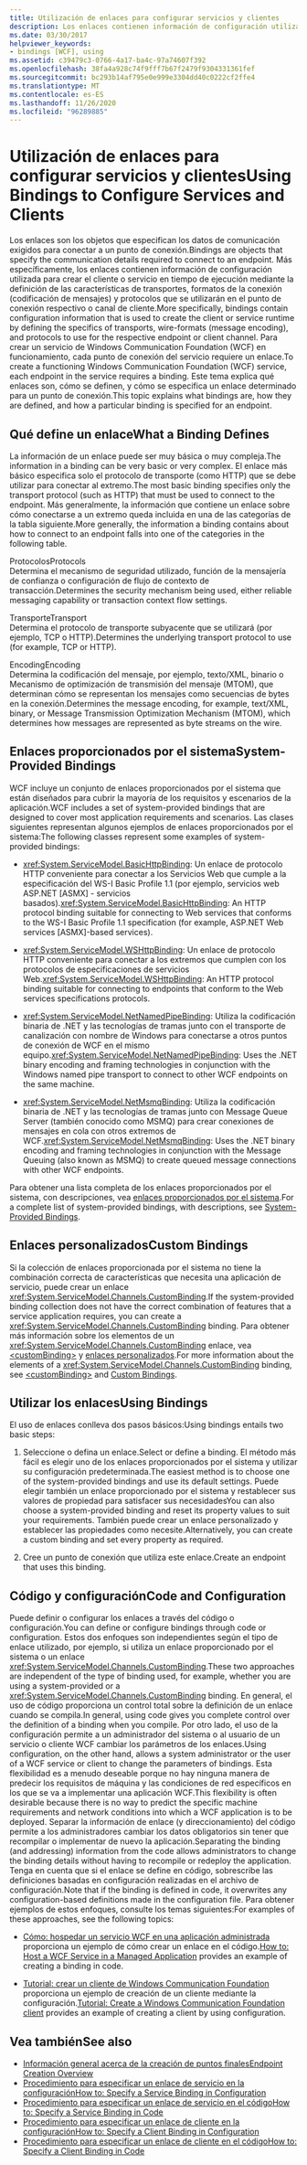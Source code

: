 ```yaml
---
title: Utilización de enlaces para configurar servicios y clientes
description: Los enlaces contienen información de configuración utilizada por los clientes o servicios WFC. Obtenga información sobre cómo definir enlaces y cómo especificar un enlace para un punto de conexión de servicio.
ms.date: 03/30/2017
helpviewer_keywords:
- bindings [WCF], using
ms.assetid: c39479c3-0766-4a17-ba4c-97a74607f392
ms.openlocfilehash: 38fa4a928c74f9fff7b67f2479f9304331361fef
ms.sourcegitcommit: bc293b14af795e0e999e3304dd40c0222cf2ffe4
ms.translationtype: MT
ms.contentlocale: es-ES
ms.lasthandoff: 11/26/2020
ms.locfileid: "96289885"
---
```

# <a name="using-bindings-to-configure-services-and-clients"></a><span data-ttu-id="1c400-104">Utilización de enlaces para configurar servicios y clientes</span><span class="sxs-lookup"><span data-stu-id="1c400-104">Using Bindings to Configure Services and Clients</span></span>

<span data-ttu-id="1c400-105">Los enlaces son los objetos que especifican los datos de comunicación exigidos para conectar a un punto de conexión.</span><span class="sxs-lookup"><span data-stu-id="1c400-105">Bindings are objects that specify the communication details required to connect to an endpoint.</span></span> <span data-ttu-id="1c400-106">Más específicamente, los enlaces contienen información de configuración utilizada para crear el cliente o servicio en tiempo de ejecución mediante la definición de las características de transportes, formatos de la conexión (codificación de mensajes) y protocolos que se utilizarán en el punto de conexión respectivo o canal de cliente.</span><span class="sxs-lookup"><span data-stu-id="1c400-106">More specifically, bindings contain configuration information that is used to create the client or service runtime by defining the specifics of transports, wire-formats (message encoding), and protocols to use for the respective endpoint or client channel.</span></span> <span data-ttu-id="1c400-107">Para crear un servicio de Windows Communication Foundation (WCF) en funcionamiento, cada punto de conexión del servicio requiere un enlace.</span><span class="sxs-lookup"><span data-stu-id="1c400-107">To create a functioning Windows Communication Foundation (WCF) service, each endpoint in the service requires a binding.</span></span> <span data-ttu-id="1c400-108">Este tema explica qué enlaces son, cómo se definen, y cómo se especifica un enlace determinado para un punto de conexión.</span><span class="sxs-lookup"><span data-stu-id="1c400-108">This topic explains what bindings are, how they are defined, and how a particular binding is specified for an endpoint.</span></span>  
  
## <a name="what-a-binding-defines"></a><span data-ttu-id="1c400-109">Qué define un enlace</span><span class="sxs-lookup"><span data-stu-id="1c400-109">What a Binding Defines</span></span>  

 <span data-ttu-id="1c400-110">La información de un enlace puede ser muy básica o muy compleja.</span><span class="sxs-lookup"><span data-stu-id="1c400-110">The information in a binding can be very basic or very complex.</span></span> <span data-ttu-id="1c400-111">El enlace más básico especifica solo el protocolo de transporte (como HTTP) que se debe utilizar para conectar al extremo.</span><span class="sxs-lookup"><span data-stu-id="1c400-111">The most basic binding specifies only the transport protocol (such as HTTP) that must be used to connect to the endpoint.</span></span> <span data-ttu-id="1c400-112">Más generalmente, la información que contiene un enlace sobre cómo conectarse a un extremo queda incluida en una de las categorías de la tabla siguiente.</span><span class="sxs-lookup"><span data-stu-id="1c400-112">More generally, the information a binding contains about how to connect to an endpoint falls into one of the categories in the following table.</span></span>  
  
 <span data-ttu-id="1c400-113">Protocolos</span><span class="sxs-lookup"><span data-stu-id="1c400-113">Protocols</span></span>  
 <span data-ttu-id="1c400-114">Determina el mecanismo de seguridad utilizado, función de la mensajería de confianza o configuración de flujo de contexto de transacción.</span><span class="sxs-lookup"><span data-stu-id="1c400-114">Determines the security mechanism being used, either reliable messaging capability or transaction context flow settings.</span></span>  
  
 <span data-ttu-id="1c400-115">Transporte</span><span class="sxs-lookup"><span data-stu-id="1c400-115">Transport</span></span>  
 <span data-ttu-id="1c400-116">Determina el protocolo de transporte subyacente que se utilizará (por ejemplo, TCP o HTTP).</span><span class="sxs-lookup"><span data-stu-id="1c400-116">Determines the underlying transport protocol to use (for example, TCP or HTTP).</span></span>  
  
 <span data-ttu-id="1c400-117">Encoding</span><span class="sxs-lookup"><span data-stu-id="1c400-117">Encoding</span></span>  
 <span data-ttu-id="1c400-118">Determina la codificación del mensaje, por ejemplo, texto/XML, binario o Mecanismo de optimización de transmisión del mensaje (MTOM), que determinan cómo se representan los mensajes como secuencias de bytes en la conexión.</span><span class="sxs-lookup"><span data-stu-id="1c400-118">Determines the message encoding, for example, text/XML, binary, or Message Transmission Optimization Mechanism (MTOM), which determines how messages are represented as byte streams on the wire.</span></span>  
  
## <a name="system-provided-bindings"></a><span data-ttu-id="1c400-119">Enlaces proporcionados por el sistema</span><span class="sxs-lookup"><span data-stu-id="1c400-119">System-Provided Bindings</span></span>  

 <span data-ttu-id="1c400-120">WCF incluye un conjunto de enlaces proporcionados por el sistema que están diseñados para cubrir la mayoría de los requisitos y escenarios de la aplicación.</span><span class="sxs-lookup"><span data-stu-id="1c400-120">WCF includes a set of system-provided bindings that are designed to cover most application requirements and scenarios.</span></span> <span data-ttu-id="1c400-121">Las clases siguientes representan algunos ejemplos de enlaces proporcionados por el sistema:</span><span class="sxs-lookup"><span data-stu-id="1c400-121">The following classes represent some examples of system-provided bindings:</span></span>  
  
- <span data-ttu-id="1c400-122"><xref:System.ServiceModel.BasicHttpBinding>: Un enlace de protocolo HTTP conveniente para conectar a los Servicios Web que cumple a la especificación del WS-I Basic Profile 1.1 (por ejemplo, servicios web ASP.NET [ASMX] - servicios basados).</span><span class="sxs-lookup"><span data-stu-id="1c400-122"><xref:System.ServiceModel.BasicHttpBinding>: An HTTP protocol binding suitable for connecting to Web services that conforms to the WS-I Basic Profile 1.1 specification (for example, ASP.NET Web services [ASMX]-based services).</span></span>  
  
- <span data-ttu-id="1c400-123"><xref:System.ServiceModel.WSHttpBinding>: Un enlace de protocolo HTTP conveniente para conectar a los extremos que cumplen con los protocolos de especificaciones de servicios Web.</span><span class="sxs-lookup"><span data-stu-id="1c400-123"><xref:System.ServiceModel.WSHttpBinding>: An HTTP protocol binding suitable for connecting to endpoints that conform to the Web services specifications protocols.</span></span>  
  
- <span data-ttu-id="1c400-124"><xref:System.ServiceModel.NetNamedPipeBinding>: Utiliza la codificación binaria de .NET y las tecnologías de tramas junto con el transporte de canalización con nombre de Windows para conectarse a otros puntos de conexión de WCF en el mismo equipo.</span><span class="sxs-lookup"><span data-stu-id="1c400-124"><xref:System.ServiceModel.NetNamedPipeBinding>: Uses the .NET binary encoding and framing technologies in conjunction with the Windows named pipe transport to connect to other WCF endpoints on the same machine.</span></span>  
  
- <span data-ttu-id="1c400-125"><xref:System.ServiceModel.NetMsmqBinding>: Utiliza la codificación binaria de .NET y las tecnologías de tramas junto con Message Queue Server (también conocido como MSMQ) para crear conexiones de mensajes en cola con otros extremos de WCF.</span><span class="sxs-lookup"><span data-stu-id="1c400-125"><xref:System.ServiceModel.NetMsmqBinding>: Uses the .NET binary encoding and framing technologies in conjunction with the Message Queuing (also known as MSMQ) to create queued message connections with other WCF endpoints.</span></span>  
  
 <span data-ttu-id="1c400-126">Para obtener una lista completa de los enlaces proporcionados por el sistema, con descripciones, vea [enlaces proporcionados por el sistema](system-provided-bindings.md).</span><span class="sxs-lookup"><span data-stu-id="1c400-126">For a complete list of system-provided bindings, with descriptions, see [System-Provided Bindings](system-provided-bindings.md).</span></span>  
  
## <a name="custom-bindings"></a><span data-ttu-id="1c400-127">Enlaces personalizados</span><span class="sxs-lookup"><span data-stu-id="1c400-127">Custom Bindings</span></span>  

 <span data-ttu-id="1c400-128">Si la colección de enlaces proporcionada por el sistema no tiene la combinación correcta de características que necesita una aplicación de servicio, puede crear un enlace <xref:System.ServiceModel.Channels.CustomBinding>.</span><span class="sxs-lookup"><span data-stu-id="1c400-128">If the system-provided binding collection does not have the correct combination of features that a service application requires, you can create a <xref:System.ServiceModel.Channels.CustomBinding> binding.</span></span> <span data-ttu-id="1c400-129">Para obtener más información sobre los elementos de un <xref:System.ServiceModel.Channels.CustomBinding> enlace, vea [\<customBinding>](../configure-apps/file-schema/wcf/custombinding.md) y [enlaces personalizados](./extending/custom-bindings.md).</span><span class="sxs-lookup"><span data-stu-id="1c400-129">For more information about the elements of a <xref:System.ServiceModel.Channels.CustomBinding> binding, see [\<customBinding>](../configure-apps/file-schema/wcf/custombinding.md) and [Custom Bindings](./extending/custom-bindings.md).</span></span>  
  
## <a name="using-bindings"></a><span data-ttu-id="1c400-130">Utilizar los enlaces</span><span class="sxs-lookup"><span data-stu-id="1c400-130">Using Bindings</span></span>  

 <span data-ttu-id="1c400-131">El uso de enlaces conlleva dos pasos básicos:</span><span class="sxs-lookup"><span data-stu-id="1c400-131">Using bindings entails two basic steps:</span></span>  
  
1. <span data-ttu-id="1c400-132">Seleccione o defina un enlace.</span><span class="sxs-lookup"><span data-stu-id="1c400-132">Select or define a binding.</span></span> <span data-ttu-id="1c400-133">El método más fácil es elegir uno de los enlaces proporcionados por el sistema y utilizar su configuración predeterminada.</span><span class="sxs-lookup"><span data-stu-id="1c400-133">The easiest method is to choose one of the system-provided bindings and use its default settings.</span></span> <span data-ttu-id="1c400-134">Puede elegir también un enlace proporcionado por el sistema y restablecer sus valores de propiedad para satisfacer sus necesidades</span><span class="sxs-lookup"><span data-stu-id="1c400-134">You can also choose a system-provided binding and reset its property values to suit your requirements.</span></span> <span data-ttu-id="1c400-135">También puede crear un enlace personalizado y establecer las propiedades como necesite.</span><span class="sxs-lookup"><span data-stu-id="1c400-135">Alternatively, you can create a custom binding and set every property as required.</span></span>  
  
2. <span data-ttu-id="1c400-136">Cree un punto de conexión que utiliza este enlace.</span><span class="sxs-lookup"><span data-stu-id="1c400-136">Create an endpoint that uses this binding.</span></span>  
  
## <a name="code-and-configuration"></a><span data-ttu-id="1c400-137">Código y configuración</span><span class="sxs-lookup"><span data-stu-id="1c400-137">Code and Configuration</span></span>  

 <span data-ttu-id="1c400-138">Puede definir o configurar los enlaces a través del código o configuración.</span><span class="sxs-lookup"><span data-stu-id="1c400-138">You can define or configure bindings through code or configuration.</span></span> <span data-ttu-id="1c400-139">Estos dos enfoques son independientes según el tipo de enlace utilizado, por ejemplo, si utiliza un enlace proporcionado por el sistema o un enlace <xref:System.ServiceModel.Channels.CustomBinding>.</span><span class="sxs-lookup"><span data-stu-id="1c400-139">These two approaches are independent of the type of binding used, for example, whether you are using a system-provided or a <xref:System.ServiceModel.Channels.CustomBinding> binding.</span></span> <span data-ttu-id="1c400-140">En general, el uso de código proporciona un control total sobre la definición de un enlace cuando se compila.</span><span class="sxs-lookup"><span data-stu-id="1c400-140">In general, using code gives you complete control over the definition of a binding when you compile.</span></span> <span data-ttu-id="1c400-141">Por otro lado, el uso de la configuración permite a un administrador del sistema o al usuario de un servicio o cliente WCF cambiar los parámetros de los enlaces.</span><span class="sxs-lookup"><span data-stu-id="1c400-141">Using configuration, on the other hand, allows a system administrator or the user of a WCF service or client to change the parameters of bindings.</span></span> <span data-ttu-id="1c400-142">Esta flexibilidad es a menudo deseable porque no hay ninguna manera de predecir los requisitos de máquina y las condiciones de red específicos en los que se va a implementar una aplicación WCF.</span><span class="sxs-lookup"><span data-stu-id="1c400-142">This flexibility is often desirable because there is no way to predict the specific machine requirements and network conditions into which a WCF application is to be deployed.</span></span> <span data-ttu-id="1c400-143">Separar la información de enlace (y direccionamiento) del código permite a los administradores cambiar los datos obligatorios sin tener que recompilar o implementar de nuevo la aplicación.</span><span class="sxs-lookup"><span data-stu-id="1c400-143">Separating the binding (and addressing) information from the code allows administrators to change the binding details without having to recompile or redeploy the application.</span></span> <span data-ttu-id="1c400-144">Tenga en cuenta que si el enlace se define en código, sobrescribe las definiciones basadas en configuración realizadas en el archivo de configuración.</span><span class="sxs-lookup"><span data-stu-id="1c400-144">Note that if the binding is defined in code, it overwrites any configuration-based definitions made in the configuration file.</span></span> <span data-ttu-id="1c400-145">Para obtener ejemplos de estos enfoques, consulte los temas siguientes:</span><span class="sxs-lookup"><span data-stu-id="1c400-145">For examples of these approaches, see the following topics:</span></span>  
  
- <span data-ttu-id="1c400-146">[Cómo: hospedar un servicio WCF en una aplicación administrada](how-to-host-a-wcf-service-in-a-managed-application.md) proporciona un ejemplo de cómo crear un enlace en el código.</span><span class="sxs-lookup"><span data-stu-id="1c400-146">[How to: Host a WCF Service in a Managed Application](how-to-host-a-wcf-service-in-a-managed-application.md) provides an example of creating a binding in code.</span></span>  
  
- <span data-ttu-id="1c400-147">[Tutorial: crear un cliente de Windows Communication Foundation](how-to-create-a-wcf-client.md) proporciona un ejemplo de creación de un cliente mediante la configuración.</span><span class="sxs-lookup"><span data-stu-id="1c400-147">[Tutorial: Create a Windows Communication Foundation client](how-to-create-a-wcf-client.md) provides an example of creating a client by using configuration.</span></span>  
  
## <a name="see-also"></a><span data-ttu-id="1c400-148">Vea también</span><span class="sxs-lookup"><span data-stu-id="1c400-148">See also</span></span>

- [<span data-ttu-id="1c400-149">Información general acerca de la creación de puntos finales</span><span class="sxs-lookup"><span data-stu-id="1c400-149">Endpoint Creation Overview</span></span>](endpoint-creation-overview.md)
- [<span data-ttu-id="1c400-150">Procedimiento para especificar un enlace de servicio en la configuración</span><span class="sxs-lookup"><span data-stu-id="1c400-150">How to: Specify a Service Binding in Configuration</span></span>](how-to-specify-a-service-binding-in-configuration.md)
- [<span data-ttu-id="1c400-151">Procedimiento para especificar un enlace de servicio en el código</span><span class="sxs-lookup"><span data-stu-id="1c400-151">How to: Specify a Service Binding in Code</span></span>](how-to-specify-a-service-binding-in-code.md)
- [<span data-ttu-id="1c400-152">Procedimiento para especificar un enlace de cliente en la configuración</span><span class="sxs-lookup"><span data-stu-id="1c400-152">How to: Specify a Client Binding in Configuration</span></span>](how-to-specify-a-client-binding-in-configuration.md)
- [<span data-ttu-id="1c400-153">Procedimiento para especificar un enlace de cliente en el código</span><span class="sxs-lookup"><span data-stu-id="1c400-153">How to: Specify a Client Binding in Code</span></span>](how-to-specify-a-client-binding-in-code.md)
